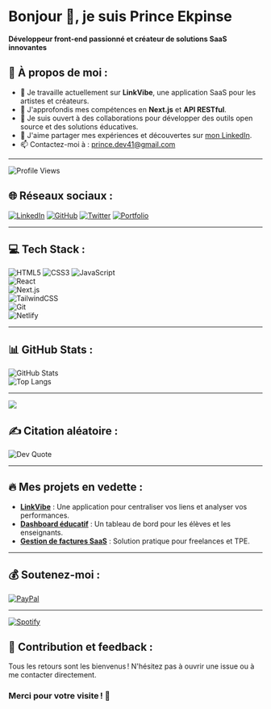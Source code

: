 # Bonjour 👋, je suis Prince Ekpinse
**Développeur front-end passionné et créateur de solutions SaaS innovantes**  

## 💫 À propos de moi :
- 🔭 Je travaille actuellement sur **LinkVibe**, une application SaaS pour les artistes et créateurs.  
- 🌱 J'approfondis mes compétences en **Next.js** et **API RESTful**.  
- 👯 Je suis ouvert à des collaborations pour développer des outils open source et des solutions éducatives.  
- 📝 J'aime partager mes expériences et découvertes sur [mon LinkedIn](https://www.linkedin.com/in/prince-ekpinse/).  
- 📫 Contactez-moi à : prince.dev41@gmail.com  

---
![Profile Views](https://komarev.com/ghpvc/?username=prince-dev41&color=blue)


## 🌐 Réseaux sociaux :
[![LinkedIn](https://img.shields.io/badge/LinkedIn-%230077B5.svg?style=for-the-badge&logo=linkedin&logoColor=white)](https://www.linkedin.com/in/prince-ekpinse/) 
[![GitHub](https://img.shields.io/badge/GitHub-%23181717.svg?style=for-the-badge&logo=github&logoColor=white)](https://github.com/prince-dev41)
[![Twitter](https://img.shields.io/badge/Twitter-%231DA1F2.svg?style=for-the-badge&logo=twitter&logoColor=white)](https://twitter.com/ton-compte)
[![Portfolio](https://img.shields.io/badge/Portfolio-%23E34F26.svg?style=for-the-badge&logo=firefox&logoColor=white)](https://tonportfolio.com)

---

## 💻 Tech Stack :
![HTML5](https://img.shields.io/badge/HTML5-%23E34F26.svg?style=for-the-badge&logo=html5&logoColor=white) 
![CSS3](https://img.shields.io/badge/CSS3-%231572B6.svg?style=for-the-badge&logo=css3&logoColor=white) 
![JavaScript](https://img.shields.io/badge/JavaScript-%23F7DF1E.svg?style=for-the-badge&logo=javascript&logoColor=black)  
![React](https://img.shields.io/badge/React-%2320232a.svg?style=for-the-badge&logo=react&logoColor=%2361DAFB)  
![Next.js](https://img.shields.io/badge/Next.js-%23000000.svg?style=for-the-badge&logo=next.js&logoColor=white)  
![TailwindCSS](https://img.shields.io/badge/TailwindCSS-%2338B2AC.svg?style=for-the-badge&logo=tailwind-css&logoColor=white)  
![Git](https://img.shields.io/badge/Git-%23F05033.svg?style=for-the-badge&logo=git&logoColor=white)  
![Netlify](https://img.shields.io/badge/Netlify-%2300C7B7.svg?style=for-the-badge&logo=netlify&logoColor=white)

---

## 📊 GitHub Stats :
![GitHub Stats](https://github-readme-stats.vercel.app/api?username=prince-dev41&show_icons=true&theme=radical)  
![Top Langs](https://github-readme-stats.vercel.app/api/top-langs/?username=prince-dev41&layout=compact&theme=radical)  

---

<img src="https://github-profile-trophy.vercel.app/?username=prince-dev41&theme=juicyfresh&no-bg=true" />

## ✍️ Citation aléatoire :
![Dev Quote](https://quotes-github-readme.vercel.app/api?type=horizontal)

---

## 🔥 Mes projets en vedette :
- [**LinkVibe**](https://github.com/prince-dev41/linkvibe) : Une application pour centraliser vos liens et analyser vos performances.  
- [**Dashboard éducatif**](https://github.com/prince-dev41/educ-dashboard) : Un tableau de bord pour les élèves et les enseignants.  
- [**Gestion de factures SaaS**](https://github.com/prince-dev41/invoice-manager) : Solution pratique pour freelances et TPE.  

---

## 💰 Soutenez-moi :
[![PayPal](https://img.shields.io/badge/PayPal-Donate-blue)](https://www.paypal.me/princeekpinse)

---
[![Spotify](https://novatorem.bgstatic.vercel.app/api/spotify)](https://open.spotify.com/artist/6hyCmqlpgEhkMKKr65sFgI)


## 🚀 Contribution et feedback :
Tous les retours sont les bienvenus ! N'hésitez pas à ouvrir une issue ou à me contacter directement.

### Merci pour votre visite ! 🌟
